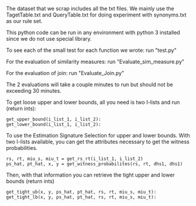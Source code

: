 The dataset that we scrap includes all the txt files.
We mainly use the TagetTable.txt and QueryTable.txt for doing experiment with synonyms.txt as our rule set. 

This python code can be run in any environment with python 3 installed since we do not use special library.

To see each of the small test for each function we wrote: run "test.py"

For the evaluation of similarity measures: run "Evaluate_sim_measure.py"

For the evaluation of join: run "Evaluate_Join.py"

The 2 evaluations will take a couple minutes to run but should not be exceeding 30 minutes.

To get loose upper and lower bounds, all you need is two I-lists and run (return ints): 

    get_upper_bound(i_list_1, i_list_2):
    get_lower_bound(i_list_1, i_list_2):
    
To use the Estimation Signature Selection for upper and lower bounds.
With two I-lists available, you can get the attributes necessary to get the witness probabilities.

    rs, rt, miu_s, miu_t = get_rs_rt(i_list_1, i_list_2)
    ps_hat, pt_hat, x, y = get_witness_probabilites(rs, rt, dhs1, dhs1)
    
Then, with that information you can retrieve the tight upper and lower bounds (return ints)

    get_tight_ub(x, y, ps_hat, pt_hat, rs, rt, miu_s, miu_t):
    get_tight_lb(x, y, ps_hat, pt_hat, rs, rt, miu_s, miu_t):
